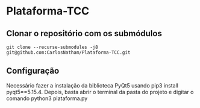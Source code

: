 # Plataforma-TCC

## Clonar o repositório com os submódulos

```
git clone --recurse-submodules -j8 git@github.com:CarlosNatham/Plataforma-TCC.git
```

## Configuração
Necessário fazer a instalação da biblioteca PyQt5 usando pip3 install pyqt5==5.15.4. Depois, basta abrir o terminal da pasta do projeto e digitar o comando
python3 plataforma.py
